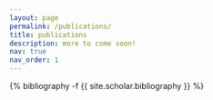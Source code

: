 ```yaml
---
layout: page
permalink: /publications/
title: publications
description: more to come soon!
nav: true
nav_order: 1
---
```

<!-- _pages/publications.md -->
<div class="publications">

{% bibliography -f {{ site.scholar.bibliography }} %}

</div>
